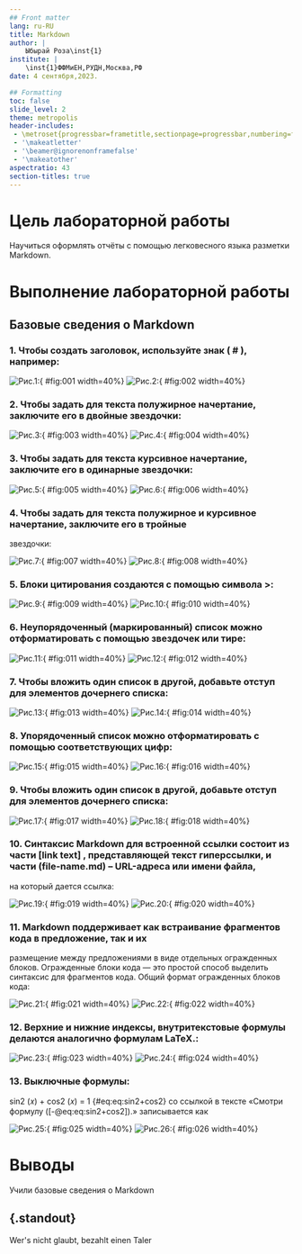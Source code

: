 ```yaml
---
## Front matter
lang: ru-RU
title: Markdown
author: |
	Ыбырай Роза\inst{1}
institute: |
	\inst{1}ФФМиЕН,РУДН,Москва,РФ
date: 4 сентября,2023.

## Formatting
toc: false
slide_level: 2
theme: metropolis
header-includes: 
 - \metroset{progressbar=frametitle,sectionpage=progressbar,numbering=fraction}
 - '\makeatletter'
 - '\beamer@ignorenonframefalse'
 - '\makeatother'
aspectratio: 43
section-titles: true
---
```


# Цель лабораторной работы

Научиться оформлять отчёты с помощью легковесного языка разметки Markdown.

# Выполнение лабораторной работы
## Базовые сведения о Markdown

### 1. Чтобы создать заголовок, используйте знак ( # ), например:
 
![Рис.1: ](image2/lab3.1.png){ #fig:001 width=40%}
![Рис.2: ](image2/lab3.2.png){ #fig:002 width=40%}

### 2. Чтобы задать для текста полужирное начертание, заключите его в двойные звездочки:
   
![Рис.3: ](image2/lab3.3.png){ #fig:003 width=40%}
![Рис.4: ](image2/lab3.4.png){ #fig:004 width=40%}

### 3. Чтобы задать для текста курсивное начертание, заключите его в одинарные звездочки:

![Рис.5: ](image2/lab3.5.png){ #fig:005 width=40%}
![Рис.6: ](image/lab3.6.png){ #fig:006 width=40%}

### 4. Чтобы задать для текста полужирное и курсивное начертание, заключите его в тройные
звездочки:

![Рис.7: ](image2/lab3.7.png){ #fig:007 width=40%}
![Рис.8: ](image2/lab3.8.png){ #fig:008 width=40%}

### 5. Блоки цитирования создаются с помощью символа >:

![Рис.9: ](image2/lab3.9.png){ #fig:009 width=40%}
![Рис.10: ](image2/lab3.10.png){ #fig:010 width=40%}

### 6. Неупорядоченный (маркированный) список можно отформатировать с помощью звездочек или тире:

![Рис.11: ](image2/lab3.11.png){ #fig:011 width=40%}
![Рис.12: ](image2/lab3.12.png){ #fig:012 width=40%}

### 7. Чтобы вложить один список в другой, добавьте отступ для элементов дочернего списка:

![Рис.13: ](image2/lab3.13.png){ #fig:013 width=40%}
![Рис.14: ](image2/lab3.14.png){ #fig:014 width=40%}

### 8. Упорядоченный список можно отформатировать с помощью соответствующих цифр:

![Рис.15: ](image2/lab3.15.png){ #fig:015 width=40%}
![Рис.16: ](image2/lab3.16.png){ #fig:016 width=40%}

### 9. Чтобы вложить один список в другой, добавьте отступ для элементов дочернего списка:

![Рис.17: ](image2/lab3.17.png){ #fig:017 width=40%}
![Рис.18: ](image2/lab3.18.png){ #fig:018 width=40%}

### 10. Синтаксис Markdown для встроенной ссылки состоит из части [link text] , представляющей текст гиперссылки, и части (file-name.md) – URL-адреса или имени файла,
на который дается ссылка:

![Рис.19: ](image2/lab3.19.png){ #fig:019 width=40%}
![Рис.20: ](image2/lab3.20.png){ #fig:020 width=40%}

### 11. Markdown поддерживает как встраивание фрагментов кода в предложение, так и их
размещение между предложениями в виде отдельных огражденных блоков. Огражденные
блоки кода — это простой способ выделить синтаксис для фрагментов кода. Общий
формат огражденных блоков кода:

![Рис.21: ](image2/lab3.21.png){ #fig:021 width=40%}
![Рис.22: ](image2/lab3.22.png){ #fig:022 width=40%}

### 12. Верхние и нижние индексы, внутритекстовые формулы делаются аналогично формулам LaTeX.:

![Рис.23: ](image2/lab3.23.png){ #fig:023 width=40%}
![Рис.24: ](image2/lab3.24.png){ #fig:024 width=40%}

### 13. Выключные формулы:
sin2
(𝑥) + cos2
(𝑥) = 1
{#eq:eq:sin2+cos2} со ссылкой в тексте «Смотри формулу ([-@eq:eq:sin2+cos2]).» записывается как

![Рис.25: ](image2/lab3.25.png){ #fig:025 width=40%}
![Рис.26: ](image2/lab3.26.png){ #fig:026 width=40%}

# Выводы

Учили базовые сведения о Markdown


## {.standout}

Wer's nicht glaubt, bezahlt einen Taler
